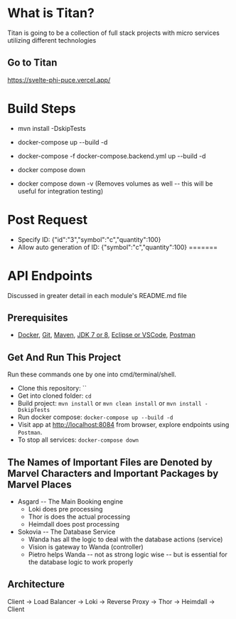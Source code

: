 # What is Titan?

Titan is going to be a collection of full stack projects with micro services utilizing different technologies

## Go to Titan

https://svelte-phi-puce.vercel.app/

# Build Steps

* mvn install -DskipTests

* docker-compose up --build -d
* docker-compose -f docker-compose.backend.yml up --build -d

* docker compose down

* docker compose down -v (Removes volumes as well -- this will be useful for integration testing)

# Post Request
* Specify ID: {"id":"3","symbol":"c","quantity":100}
* Allow auto generation of ID: {"symbol":"c","quantity":100}
=======
# API Endpoints

Discussed in greater detail in each module's README.md file

## Prerequisites
* [Docker](), [Git](https://git-scm.com/), [Maven](), [JDK 7 or 8](), [Eclipse or VSCode](), [Postman]()

## Get And Run This Project
Run these commands one by one into cmd/terminal/shell.
* Clone this repository: ``
* Get into cloned folder: `cd `
* Build project: `mvn install` or `mvn clean install` or  `mvn install -DskipTests`
* Run docker compose: `docker-compose up --build -d`
* Visit app at [http://localhost:8084](http://localhost:8084) from browser, explore endpoints using `Postman`.
* To stop all services: `docker-compose down`

## The Names of Important Files are Denoted by Marvel Characters and Important Packages by Marvel Places
* Asgard -- The Main Booking engine
    * Loki does pre processing
    * Thor is does the actual processing
    * Heimdall does post processing
* Sokovia -- The Database Service
    * Wanda has all the logic to deal with the database actions (service)
    * Vision is gateway to Wanda (controller)
    * Pietro helps Wanda -- not as strong logic wise -- but is essential for the database logic to work properly
  
## Architecture

Client -> Load Balancer -> Loki -> Reverse Proxy -> Thor -> Heimdall -> Client